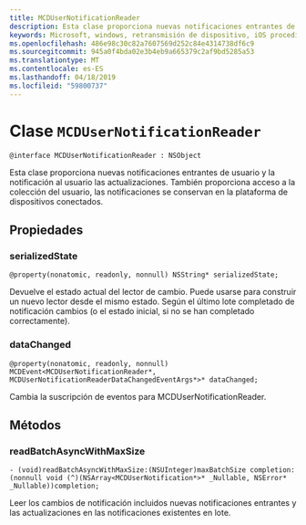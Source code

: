 ```yaml
---
title: MCDUserNotificationReader
description: Esta clase proporciona nuevas notificaciones entrantes de usuario y la notificación al usuario las actualizaciones. También proporciona acceso a la colección del usuario, las notificaciones se conservan en la plataforma de dispositivos conectados.
keywords: Microsoft, windows, retransmisión de dispositivo, iOS procedimientos, procedimientos iPhone
ms.openlocfilehash: 486e98c30c82a7607569d252c84e4314738df6c9
ms.sourcegitcommit: 945a0f4bda02e3b4eb9a665379c2af9bd5285a53
ms.translationtype: MT
ms.contentlocale: es-ES
ms.lasthandoff: 04/18/2019
ms.locfileid: "59800737"
---
```

# <a name="class-mcdusernotificationreader"></a>Clase `MCDUserNotificationReader`

```
@interface MCDUserNotificationReader : NSObject
```

Esta clase proporciona nuevas notificaciones entrantes de usuario y la notificación al usuario las actualizaciones. También proporciona acceso a la colección del usuario, las notificaciones se conservan en la plataforma de dispositivos conectados.  

## <a name="properties"></a>Propiedades

### <a name="serializedstate"></a>serializedState
`@property(nonatomic, readonly, nonnull) NSString* serializedState;`

Devuelve el estado actual del lector de cambio. Puede usarse para construir un nuevo lector desde el mismo estado.
Según el último lote completado de notificación cambios (o el estado inicial, si no se han completado correctamente).

### <a name="datachanged"></a>dataChanged
`@property(nonatomic, readonly, nonnull) MCDEvent<MCDUserNotificationReader*, MCDUserNotificationReaderDataChangedEventArgs*>* dataChanged;`

Cambia la suscripción de eventos para MCDUserNotificationReader.

## <a name="methods"></a>Métodos

### <a name="readbatchasyncwithmaxsize"></a>readBatchAsyncWithMaxSize
`- (void)readBatchAsyncWithMaxSize:(NSUInteger)maxBatchSize
                       completion:(nonnull void (^)(NSArray<MCDUserNotification*>* _Nullable, NSError* _Nullable))completion;`

Leer los cambios de notificación incluidos nuevas notificaciones entrantes y las actualizaciones en las notificaciones existentes en lote.